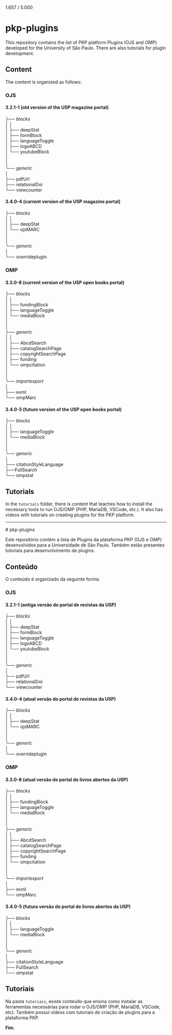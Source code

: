 1.657 / 5.000
# pkp-plugins

This repository contains the list of PKP platform Plugins (OJS and OMP) developed for the University of São Paulo. There are also tutorials for plugin development.

## Content

The content is organized as follows:

### OJS

#### 3.2.1-1 (old version of the USP magazine portal)


├── <i>blocks</i><br>
│ │<br>
│ ├── deepStat<br>
│ ├── formBlock<br>
│ ├── languageToggle<br>
│ ├── logoABCD<br>
│ └── youtubeBlock<br>
│<br>
│<br>
└── <i>generic</i><br>
│ <br>
├── pdfUrl<br>
├── relationalDoi<br>
└── viewcounter<br>

#### 3.4.0-4 (current version of the USP magazine portal)
├── <i>blocks</i><br>
│ │<br>
│ ├── deepStat<br>
│ └── ojsMARC<br>
│ <br>
│ <br>
└── <i>generic</i><br>
│ <br>
└── overrideplugin<br>

### OMP

#### 3.3.0-8 (current version of the USP open books portal)
├── <i>blocks</i><br>
│ │<br>
│ ├── fundingBlock<br>
│ ├── languageToggle<br>
│ └── mediaBlock<br>
│<br>
│<br>
├── <i>generic</i><br>
│ │<br>
│ ├── AbcdSearch<br>
│ ├── catalogSearchPage<br>
│ ├── copyrightSearchPage<br>
│ ├── funding<br>
│ └── ompcitation<br>
│<br>
│<br>
└── <i>importexport</i><br>
│<br>
├── exml<br>
└── ompMarc<br>

#### 3.4.0-5 (future version of the USP open books portal)
├── <i>blocks</i><br>
│ │<br>
│ ├── languageToggle<br>
│ └── mediaBlock<br>
│<br>
│<br>
└── <i>generic</i><br>
│<br>
├── citationStyleLanguage<br>
├──FullSearch<br>
└── ompstat<br>

## Tutorials

In the `tutorials` folder, there is content that teaches how to install the necessary tools to run OJS/OMP (PHP, MariaDB, VSCode, etc.). It also has videos with tutorials on creating plugins for the PKP platform.


<hr>
# pkp-plugins

Este repositório contém a lista de Plugins da plataforma PKP (OJS e OMP) desenvolvidos para a Universidade de São Paulo. Também estão presentes tutoriais para desenvolvimento de plugins.

## Conteúdo

O conteúdo é organizado da seguinte forma:

### OJS

#### 3.2.1-1 (antiga versão do portal de revistas da USP)


├── <i>blocks</i><br>
│ │<br>
│ ├── deepStat<br>
│ ├── formBlock<br>
│ ├── languageToggle<br>
│ ├── logoABCD<br>
│ └── youtubeBlock<br>
│<br>
│<br>
└── <i>generic</i><br>
│ <br>
├── pdfUrl<br>
├── relationalDoi<br>
└── viewcounter<br>

#### 3.4.0-4 (atual versão do portal de revistas da USP)
├── <i>blocks</i><br>
│ │<br>
│ ├── deepStat<br>
│ └── ojsMARC<br>
│ <br>
│ <br>
└── <i>generic</i><br>
│ <br>
└── overrideplugin<br>

### OMP

#### 3.3.0-8 (atual versão do portal de livros abertos da USP)
├── <i>blocks</i><br>
│ │<br>
│ ├── fundingBlock<br>
│ ├── languageToggle<br>
│ └── mediaBlock<br>
│<br>
│<br>
├── <i>generic</i><br>
│ │<br>
│ ├── AbcdSearch<br>
│ ├── catalogSearchPage<br>
│ ├── copyrightSearchPage<br>
│ ├── funding<br>
│ └── ompcitation<br>
│<br>
│<br>
└── <i>importexport</i><br>
│<br>
├── exml<br>
└── ompMarc<br>

#### 3.4.0-5 (futura versão do portal de livros abertos da USP)
├── <i>blocks</i><br>
│ │<br>
│ ├── languageToggle<br>
│ └── mediaBlock<br>
│<br>
│<br>
└── <i>generic</i><br>
│<br>
├── citationStyleLanguage<br>
├── FullSearch<br>
└── ompstat<br>

## Tutoriais

Na pasta `tutoriais`, existe conteúdo que ensina como instalar as ferramentas necessárias para rodar o OJS/OMP (PHP, MariaDB, VSCode, etc). Também possui vídeos com tutoriais de criação de plugins para a plataforma PKP.

**Fim.**
